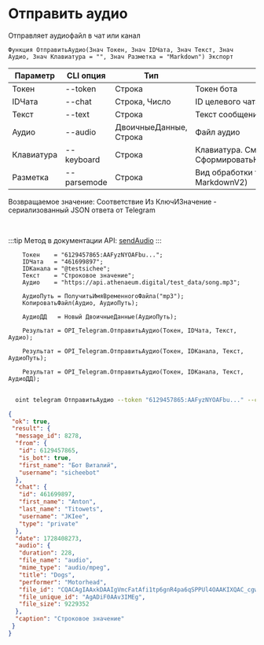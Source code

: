 ﻿---
sidebar_position: 4
---

# Отправить аудио
 Отправляет аудиофайл в чат или канал



`Функция ОтправитьАудио(Знач Токен, Знач IDЧата, Знач Текст, Знач Аудио, Знач Клавиатура = "", Знач Разметка = "Markdown") Экспорт`

  | Параметр | CLI опция | Тип | Назначение |
  |-|-|-|-|
  | Токен | --token | Строка | Токен бота |
  | IDЧата | --chat | Строка, Число | ID целевого чата или IDЧата*IDТемы |
  | Текст | --text | Строка | Текст сообщения |
  | Аудио | --audio | ДвоичныеДанные, Строка | Файл аудио |
  | Клавиатура | --keyboard | Строка | Клавиатура. См. СформироватьКлавиатуруПоМассивуКнопок |
  | Разметка | --parsemode | Строка | Вид обработки текста (HTML, Markdown, MarkdownV2) |

  
  Возвращаемое значение:   Соответствие Из КлючИЗначение - сериализованный JSON ответа от Telegram

<br/>

:::tip
Метод в документации API: [sendAudio](https://core.telegram.org/bots/api#sendaudio)
:::
<br/>


```bsl title="Пример кода"
    Токен    = "6129457865:AAFyzNYOAFbu...";
    IDЧата   = "461699897";
    IDКанала = "@testsichee";
    Текст    = "Строковое значение";
    Аудио    = "https://api.athenaeum.digital/test_data/song.mp3";

    АудиоПуть = ПолучитьИмяВременногоФайла("mp3");
    КопироватьФайл(Аудио, АудиоПуть);

    АудиоДД   = Новый ДвоичныеДанные(АудиоПуть);

    Результат = OPI_Telegram.ОтправитьАудио(Токен, IDЧата, Текст, Аудио);

    Результат = OPI_Telegram.ОтправитьАудио(Токен, IDКанала, Текст, АудиоПуть);

    Результат = OPI_Telegram.ОтправитьАудио(Токен, IDКанала, Текст, АудиоДД);
```



```sh title="Пример команды CLI"
    
  oint telegram ОтправитьАудио --token "6129457865:AAFyzNYOAFbu..." --chat "461699897" --text "Строковое значение" --audio "https://openintegrations.dev/test_data/song.mp3" --keyboard %keyboard% --parsemode %parsemode%

```

```json title="Результат"
{
 "ok": true,
 "result": {
  "message_id": 8278,
  "from": {
   "id": 6129457865,
   "is_bot": true,
   "first_name": "Бот Виталий",
   "username": "sicheebot"
  },
  "chat": {
   "id": 461699897,
   "first_name": "Anton",
   "last_name": "Titowets",
   "username": "JKIee",
   "type": "private"
  },
  "date": 1728408273,
  "audio": {
   "duration": 228,
   "file_name": "audio",
   "mime_type": "audio/mpeg",
   "title": "Dogs",
   "performer": "Motorhead",
   "file_id": "CQACAgIAAxkDAAIgVmcFatAfi1tp6gnR4pa6qSPPUl4OAAKIXQAC_cgwSE-J_MttICg0NgQ",
   "file_unique_id": "AgADiF0AAv3IMEg",
   "file_size": 9229352
  },
  "caption": "Строковое значение"
 }
}
```
